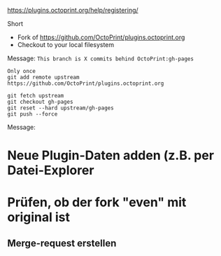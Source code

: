 https://plugins.octoprint.org/help/registering/

Short
* Fork of https://github.com/OctoPrint/plugins.octoprint.org
* Checkout to your local filesystem

Message: ```This branch is X commits behind OctoPrint:gh-pages```

```
Only once
git add remote upstream https://github.com/OctoPrint/plugins.octoprint.org

git fetch upstream
git checkout gh-pages
git reset --hard upstream/gh-pages
git push --force
```
Message: 

# Neue Plugin-Daten adden (z.B. per Datei-Explorer
# Prüfen, ob der fork "even" mit original ist
## Merge-request erstellen

